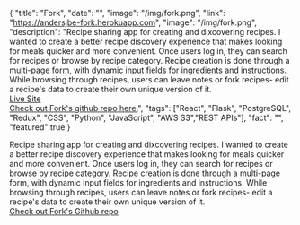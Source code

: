 {
  "title": "Fork",
  "date": "",
  "image": "/img/fork.png",
  "link": "https://andersjbe-fork.herokuapp.com",
  "image": "/img/fork.png",
  "description": "Recipe sharing app for creating and dixcovering recipes. I wanted to create a better recipe discovery experience that makes looking for meals quicker and more convenient. Once users log in, they can search for recipes or browse by recipe category. Recipe creation is done through a multi-page form, with dynamic input fields for ingredients and instructions. While browsing through recipes, users can leave notes or fork recipes- edit a recipe's data to create their own unique version of it. <br /><a href='andersjbe-fork.herokuapp.com' target='_blank'>Live Site</a><br/><a href='https://www.github.com/andersjbe/fork' target='_blank'>Check out Fork's github repo here.</a>",
  "tags": ["React", "Flask", "PostgreSQL", "Redux", "CSS", "Python", "JavaScript", "AWS S3","REST APIs"],
  "fact": "",
  "featured":true
}

Recipe sharing app for creating and dixcovering recipes. I wanted to create a better recipe discovery experience that makes looking for meals quicker and more convenient. Once users log in, they can search for recipes or browse by recipe category. Recipe creation is done through a multi-page form, with dynamic input fields for ingredients and instructions. While browsing through recipes, users can leave notes or fork recipes- edit a recipe's data to create their own unique version of it. <br />
[Check out Fork's Github repo](https://www.github.com/andersjbe/fork)